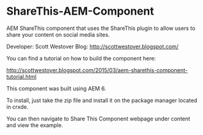 # ShareThis-AEM-Component
AEM ShareThis component that uses the ShareThis plugin to allow users to share your content on social media sites.

Developer: Scott Westover
Blog: http://scottwestover.blogspot.com/

You can find a tutorial on how to build the component here:

http://scottwestover.blogspot.com/2015/03/aem-sharethis-component-tutorial.html

This component was built using AEM 6.

To install, just take the zip file and install it on the package
manager located in crxde.

You can then navigate to Share This Component webpage under content and view the example.